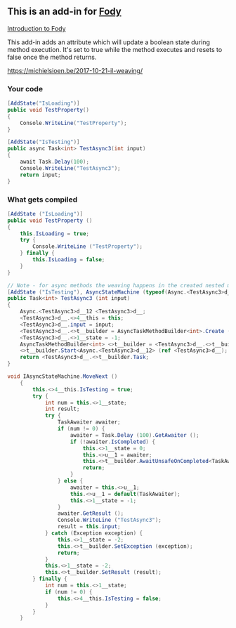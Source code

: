 ## This is an add-in for [Fody](https://github.com/Fody/Fody/)

[Introduction to Fody](http://github.com/Fody/Fody/wiki/SampleUsage)

This add-in adds an attribute which will update a boolean state during method execution. It's set to true while the method executes and resets to false once the method returns.

https://michielsioen.be/2017-10-21-il-weaving/

### Your code
```c#
[AddState("IsLoading")]
public void TestProperty()
{
    Console.WriteLine("TestProperty");
}

[AddState("IsTesting")]
public async Task<int> TestAsync3(int input)
{
    await Task.Delay(100);
    Console.WriteLine("TestAsync3");
    return input;
}
```

### What gets compiled
```c#
[AddState ("IsLoading")]
public void TestProperty ()
{
	this.IsLoading = true;
	try {
		Console.WriteLine ("TestProperty");
	} finally {
		this.IsLoading = false;
	}
}

// Note - for async methods the weaving happens in the created nested method
[AddState ("IsTesting"), AsyncStateMachine (typeof(Async.<TestAsync3>d__12))]
public Task<int> TestAsync3 (int input)
{
	Async.<TestAsync3>d__12 <TestAsync3>d__;
	<TestAsync3>d__.<>4__this = this;
	<TestAsync3>d__.input = input;
	<TestAsync3>d__.<>t__builder = AsyncTaskMethodBuilder<int>.Create ();
	<TestAsync3>d__.<>1__state = -1;
	AsyncTaskMethodBuilder<int> <>t__builder = <TestAsync3>d__.<>t__builder;
	<>t__builder.Start<Async.<TestAsync3>d__12> (ref <TestAsync3>d__);
	return <TestAsync3>d__.<>t__builder.Task;
}

void IAsyncStateMachine.MoveNext ()
	{
		this.<>4__this.IsTesting = true;
		try {
			int num = this.<>1__state;
			int result;
			try {
				TaskAwaiter awaiter;
				if (num != 0) {
					awaiter = Task.Delay (100).GetAwaiter ();
					if (!awaiter.IsCompleted) {
						this.<>1__state = 0;
						this.<>u__1 = awaiter;
						this.<>t__builder.AwaitUnsafeOnCompleted<TaskAwaiter, Async.<TestAsync3>d__12> (ref awaiter, ref this);
						return;
					}
				} else {
					awaiter = this.<>u__1;
					this.<>u__1 = default(TaskAwaiter);
					this.<>1__state = -1;
				}
				awaiter.GetResult ();
				Console.WriteLine ("TestAsync3");
				result = this.input;
			} catch (Exception exception) {
				this.<>1__state = -2;
				this.<>t__builder.SetException (exception);
				return;
			}
			this.<>1__state = -2;
			this.<>t__builder.SetResult (result);
		} finally {
			int num = this.<>1__state;
			if (num != 0) {
				this.<>4__this.IsTesting = false;
			}
		}
	}

```

